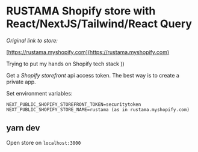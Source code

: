 # RUSTAMA Shopify store with React/NextJS/Tailwind/React Query

_Original link to store:_

[https://rustama.myshopify.com](https://rustama.myshopify.com)

Trying to put my hands on Shopify tech stack ))

Get a _Shopify storefront_ api access token. The best way is to create a private app.

Set environment variables:

```
NEXT_PUBLIC_SHOPIFY_STOREFRONT_TOKEN=securitytoken
NEXT_PUBLIC_SHOPIFY_STORE_NAME=rustama (as in rustama.myshopify.com)
```

## yarn dev

Open store on `localhost:3000`
